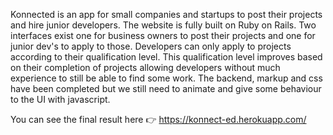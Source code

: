 Konnected is an app for small companies and startups to post their projects and hire junior developers. The website is fully built on Ruby on Rails. Two interfaces exist one for business owners to post their projects and one for junior dev's to apply to those. Developers can only apply to projects according to their qualification level. This qualification level improves based on their completion of projects allowing developers without much experience to still be able to find some work. 
The backend, markup and css have been completed but we still need to animate and give some behaviour to the UI with javascript.

You can see the final result here 👉 https://konnect-ed.herokuapp.com/
